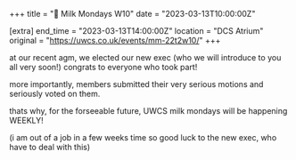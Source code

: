 +++
title = "🥛 Milk Mondays W10"
date = "2023-03-13T10:00:00Z"

[extra]
end_time = "2023-03-13T14:00:00Z"
location = "DCS Atrium"
original = "https://uwcs.co.uk/events/mm-22t2w10/"
+++

at our recent agm, we elected our new exec (who we will introduce to you all very soon!) congrats to everyone who took part!

more importantly, members submitted their very serious motions and seriously voted on them.

thats why, for the forseeable future, UWCS milk mondays will be happening WEEKLY!

(i am out of a job in a few weeks time so good luck to the new exec, who have to deal with this)
